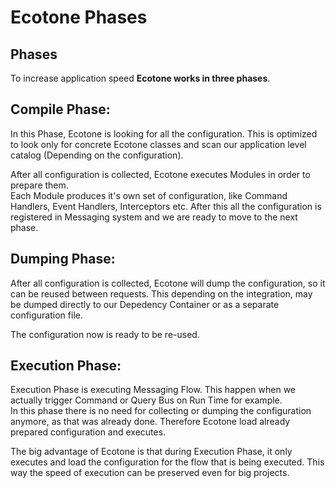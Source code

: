 # Ecotone Phases

## Phases

To increase application speed **Ecotone works in three phases**.

## **Compile Phase:**

In this Phase, Ecotone is looking for all the configuration. This is optimized to look only for concrete Ecotone classes and scan our application level catalog (Depending on the configuration).

After all configuration is collected, Ecotone executes Modules in order to prepare them.\
Each Module produces it's own set of configuration, like Command Handlers, Event Handlers, Interceptors etc.  After this all the configuration is registered in Messaging system and we are ready to move to the next phase.

## **Dumping Phase:**

After all configuration is collected, Ecotone will dump the configuration, so it can be reused between requests. This depending on the integration, may be dumped directly to our Depedency Container or as a separate configuration file.&#x20;

The configuration now is ready to be re-used.&#x20;

## Execution Phase:

Execution Phase is executing Messaging Flow. This happen when we actually trigger Command or Query Bus on Run Time for example.\
In this phase there is no need for collecting or dumping the configuration anymore, as that was already done. Therefore Ecotone load already prepared configuration and executes.&#x20;

The big advantage of Ecotone is that during Execution Phase, it only executes and load the configuration for the flow that is being executed. This way the speed of execution can be preserved even for big projects.
